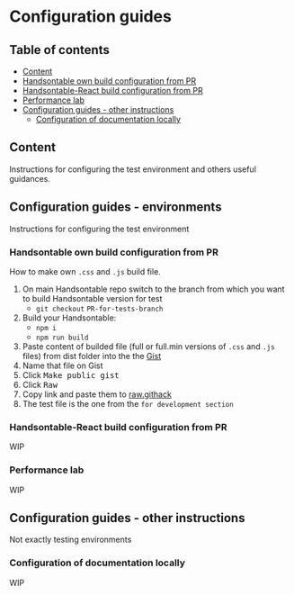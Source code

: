 # Configuration guides

## Table of contents
-  [Content ](#content)
  - [Handsontable own build configuration from PR ](#handsontable-own-build-configuration-from-pr)
   - [Handsontable-React build configuration from PR ](#handsontable-react-build-configuration-from-pr)
   - [Performance lab ](#performance-lab)
  - [Configuration guides - other instructions](#configuration-guides---other-instructions)
    - [Configuration of documentation locally ](#configuration-of-documentation-locally)

## Content 
Instructions for configuring the test environment and others useful guidances.

## Configuration guides - environments 
Instructions for configuring the test environment 

### Handsontable own build configuration from PR 
How to make own `.css` and `.js` build file.

1. On main Handsontable repo switch to the branch from which you want to build Handsontable version for test
   - `git checkout` `PR-for-tests-branch`
2. Build your Handsontable:
    - `npm i`
    - `npm run build`
3. Paste content of builded file (full or full.min versions of `.css` and `.js` files) from dist folder into the
 the [Gist](https://gist.github.com/) 
4. Name that file on Gist
5. Click <kbd>Make public gist</kbd>
6. Click <kbd>Raw</kbd>
7. Copy link and paste them to [raw.githack](https://raw.githack.com/)
8. The test file is the one from the `for development section`


### Handsontable-React build configuration from PR 
WIP

### Performance lab
WIP

## Configuration guides - other instructions
Not exactly testing environments

### Configuration of documentation locally 
WIP

